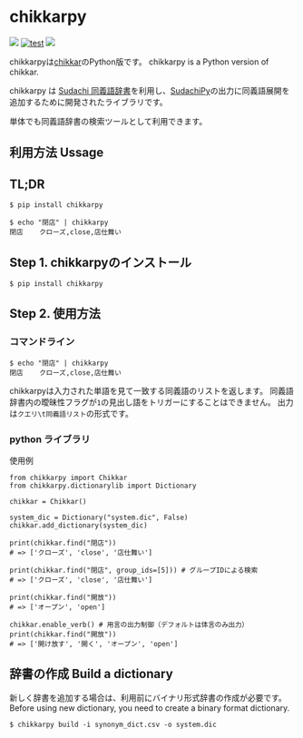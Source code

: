 # chikkarpy
[![](https://img.shields.io/badge/python-3.5+-blue.svg)](https://www.python.org/downloads/release/python-350/)
[![test](https://github.com/t-yamamura/chikkarpy/actions/workflows/test.yaml/badge.svg)](https://github.com/t-yamamura/chikkarpy/actions/workflows/test.yaml)
[![](https://img.shields.io/github/license/t-yamamura/chikkarpy.svg)](https://github.com/t-yamamura/chikkarpy/blob/master/LICENSE)

chikkarpyは[chikkar](https://github.com/WorksApplications/chikkar)のPython版です。 
chikkarpy is a Python version of chikkar.

chikkarpy は [Sudachi 同義語辞書](https://github.com/WorksApplications/SudachiDict/)を利用し、[SudachiPy](https://github.com/WorksApplications/SudachiPy)の出力に同義語展開を追加するために開発されたライブラリです。

単体でも同義語辞書の検索ツールとして利用できます。

## 利用方法 Ussage
## TL;DR
```
$ pip install chikkarpy

$ echo "閉店" | chikkarpy
閉店    クローズ,close,店仕舞い
```

## Step 1. chikkarpyのインストール
```
$ pip install chikkarpy
```
## Step 2. 使用方法
### コマンドライン
```
$ echo "閉店" | chikkarpy
閉店    クローズ,close,店仕舞い
```
chikkarpyは入力された単語を見て一致する同義語のリストを返します。
同義語辞書内の曖昧性フラグが`1`の見出し語をトリガーにすることはできません。
出力は`クエリ\t同義語リスト`の形式です。

### python ライブラリ
使用例
```
from chikkarpy import Chikkar
from chikkarpy.dictionarylib import Dictionary

chikkar = Chikkar()

system_dic = Dictionary("system.dic", False)
chikkar.add_dictionary(system_dic)

print(chikkar.find("閉店"))
# => ['クローズ', 'close', '店仕舞い']

print(chikkar.find("閉店", group_ids=[5])) # グループIDによる検索
# => ['クローズ', 'close', '店仕舞い']

print(chikkar.find("開放"))
# => ['オープン', 'open']

chikkar.enable_verb() # 用言の出力制御（デフォルトは体言のみ出力）
print(chikkar.find("開放"))
# => ['開け放す', '開く', 'オープン', 'open']

```


## 辞書の作成 Build a dictionary

新しく辞書を追加する場合は、利用前にバイナリ形式辞書の作成が必要です。
Before using new dictionary, you need to create a binary format dictionary.

```
$ chikkarpy build -i synonym_dict.csv -o system.dic 
```
